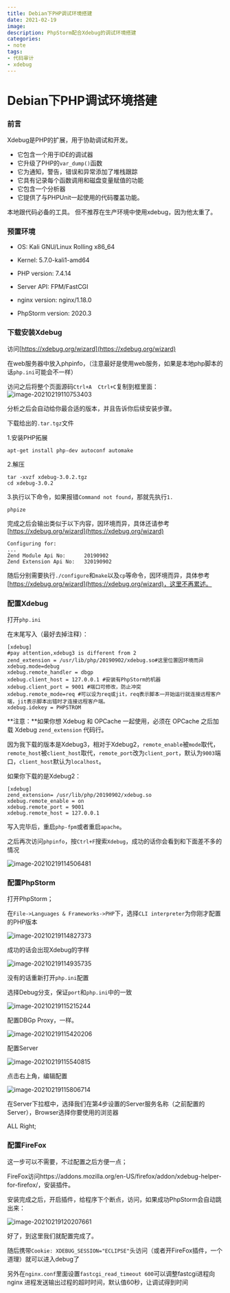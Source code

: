 ```yaml
---
title: Debian下PHP调试环境搭建
date: 2021-02-19
image: 
description: PhpStorm配合Xdebug的调试环境搭建
categories: 
- note
tags:
- 代码审计
- xdebug
---
```

# Debian下PHP调试环境搭建

### 前言

Xdebug是PHP的扩展，用于协助调试和开发。

- 它包含一个用于IDE的调试器
- 它升级了PHP的`var_dump()`函数
- 它为通知，警告，错误和异常添加了堆栈跟踪
- 它具有记录每个函数调用和磁盘变量赋值的功能
- 它包含一个分析器
- 它提供了与PHPUnit一起使用的代码覆盖功能。

本地跟代码必备的工具。
但不推荐在生产环境中使用xdebug，因为他太重了。

### 预置环境

* OS: Kali GNU/Linux Rolling x86_64

* Kernel: 5.7.0-kali1-amd64

* PHP version: 7.4.14

* Server API: FPM/FastCGI
* nginx version: nginx/1.18.0
* PhpStorm version: 2020.3



### 下载安装Xdebug

访问[https://xdebug.org/wizard](https://xdebug.org/wizard)

在web服务器中放入phpinfo，（注意最好是使用web服务，如果是本地php脚本的话`php.ini`可能会不一样）

访问之后将整个页面源码`Ctrl+A  Ctrl+C`复制到框里面：
![image-20210219110753403](https://raw.githubusercontent.com/Anthem-whisper/imgbed/master/img/20210219110804.png)

分析之后会自动给你最合适的版本，并且告诉你后续安装步骤。

下载给出的`.tar.tgz`文件

1.安装PHP拓展

```
apt-get install php-dev autoconf automake
```

2.解压

```
tar -xvzf xdebug-3.0.2.tgz
cd xdebug-3.0.2
```

3.执行以下命令，如果报错`Command not found`，那就先执行`1.`

```
phpize
```

完成之后会输出类似于以下内容，因环境而异，具体还请参考[https://xdebug.org/wizard](https://xdebug.org/wizard)

```
Configuring for:
...
Zend Module Api No:      20190902
Zend Extension Api No:   320190902
```

随后分别需要执行`./configure`和`make`以及`cp`等命令，因环境而异，具体参考[https://xdebug.org/wizard](https://xdebug.org/wizard)，这里不再累述。



### 配置Xdebug

打开`php.ini`

在末尾写入（最好去掉注释）：

```
[xdebug]
#pay attention,xdebug3 is different from 2
zend_extension = /usr/lib/php/20190902/xdebug.so#这里位置因环境而异
xdebug.mode=debug
xdebug.remote_handler = dbgp
xdebug.client_host = 127.0.0.1 #安装有PhpStorm的机器
xdebug.client_port = 9001 #端口可修改，防止冲突
xdebug.remote_mode=req #可以设为req或jit，req表示脚本一开始运行就连接远程客户端，jit表示脚本出错时才连接远程客户端。
xdebug.idekey = PHPSTROM
```

**注意：**如果你想 Xdebug 和 OPCache 一起使用，必须在 OPCache 之后加载 Xdebug `zend_extension` 代码行。

因为我下载的版本是Xdebug3，相对于Xdebug2，`remote_enable`被`mode`取代，`remote_host`被`client_host`取代，`remote_port`改为`client_port`，默认为`9003`端口，`client_host`默认为`localhost`。

如果你下载的是Xdebug2：

```
[xdebug]
zend_extension= /usr/lib/php/20190902/xdebug.so
xdebug.remote_enable = on
xdebug.remote_port = 9001
xdebug.remote_host = 127.0.0.1
```

写入完毕后，重启`php-fpm`或者重启`apache`。

之后再次访问`phpinfo`，按`Ctrl+F`搜索`Xdebug`，成功的话你会看到和下面差不多的情况

![image-20210219114506481](https://raw.githubusercontent.com/Anthem-whisper/imgbed/master/img/20210219114515.png)



### 配置PhpStorm

打开PhpStorm；

在`File->Languages & Frameworks->PHP`下，选择`CLI interpreter`为你刚才配置的PHP版本

![image-20210219114827373](https://raw.githubusercontent.com/Anthem-whisper/imgbed/master/img/20210219114829.png)

成功的话会出现Xdebug的字样

![image-20210219114935735](https://raw.githubusercontent.com/Anthem-whisper/imgbed/master/img/20210219114938.png)

没有的话重新打开`php.ini`配置

选择Debug分支，保证`port`和`php.ini`中的一致

![image-20210219115215244](https://raw.githubusercontent.com/Anthem-whisper/imgbed/master/img/20210219115308.png)

配置DBGp Proxy，一样。

![image-20210219115420206](https://raw.githubusercontent.com/Anthem-whisper/imgbed/master/img/20210219115423.png)

配置Server

![image-20210219115540815](https://raw.githubusercontent.com/Anthem-whisper/imgbed/master/img/20210219115553.png)

点击右上角，编辑配置

![image-20210219115806714](https://raw.githubusercontent.com/Anthem-whisper/imgbed/master/img/20210219115808.png)

在Server下拉框中，选择我们在第4步设置的Server服务名称（之前配置的Server），Browser选择你要使用的浏览器

ALL Right;

### 配置FireFox

这一步可以不需要，不过配置之后方便一点；

FireFox访问https://addons.mozilla.org/en-US/firefox/addon/xdebug-helper-for-firefox/，安装插件。

安装完成之后，开启插件，给程序下个断点，访问，如果成功PhpStorm会自动跳出来：

![image-20210219120207661](https://raw.githubusercontent.com/Anthem-whisper/imgbed/master/img/20210219120209.png)

好了，到这里我们就配置完成了。

随后携带`Cookie: XDEBUG_SESSION="ECLIPSE"`头访问（或者开FireFox插件，一个道理）就可以进入debug了

另外在`nginx.conf`里面设置`fastcgi_read_timeout 600`可以调整fastcgi进程向 nginx 进程发送输出过程的超时时间，默认值60秒，让调试得到时间